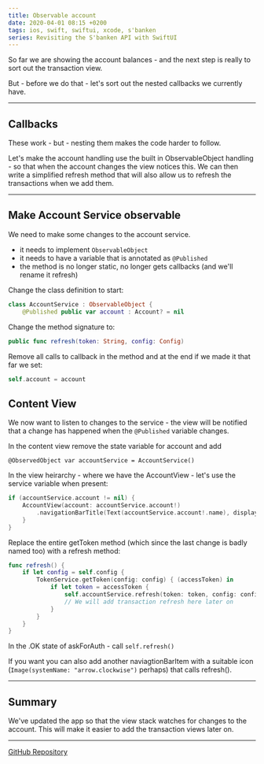 ```yaml
---
title: Observable account
date: 2020-04-01 08:15 +0200
tags: ios, swift, swiftui, xcode, s'banken
series: Revisiting the S'banken API with SwiftUI
---
```


So far we are showing the account balances - and the next step is really to sort out the transaction view.

But - before we do that - let's sort out the nested callbacks we currently have.

---

## Callbacks

These work - but - nesting them makes the code harder to follow.

Let's make the account handling use the built in ObservableObject handling - so that when the account changes the view notices this. We can then write a simplified refresh method that will also allow us to refresh the transactions when we add them.

---

## Make Account Service observable

We need to make some changes to the account service.

- it needs to implement `ObservableObject`
- it needs to have a variable that is annotated as `@Published`
- the method is no longer static, no longer gets callbacks (and we'll rename it refresh)

Change the class definition to start:

```swift
class AccountService : ObservableObject {
    @Published public var account : Account? = nil
```

Change the method signature to:

```swift
public func refresh(token: String, config: Config)
```

Remove all calls to callback in the method and at the end if we made it that far we set:

```swift
self.account = account
```

## Content View

We now want to listen to changes to the service - the view will be notified that a change has happened when the `@Published` variable changes.

In the content view remove the state variable for account and add

```
@ObservedObject var accountService = AccountService()
```

In the view heirarchy - where we have the AccountView - let's use the service variable when present:

```swift
if (accountService.account != nil) {
    AccountView(account: accountService.account!)
        .navigationBarTitle(Text(accountService.account!.name), displayMode: .inline)
    }
}
```

Replace the entire getToken method (which since the last change is badly named too) with a refresh method:

```swift
func refresh() {
    if let config = self.config {
        TokenService.getToken(config: config) { (accessToken) in
            if let token = accessToken {
                self.accountService.refresh(token: token, config: config)
                // We will add transaction refresh here later on
            }
        }
    }
}
```

In the .OK state of askForAuth - call `self.refresh()`

If you want you can also add another naviagtionBarItem with a suitable icon (`Image(systemName: "arrow.clockwise")` perhaps) that calls refresh().

---

## Summary

We've updated the app so that the view stack watches for changes to the account. This will make it easier to add the transaction views later on.

---

[GitHub Repository](https://github.com/chrissearle/lommepenger-swiftui)
